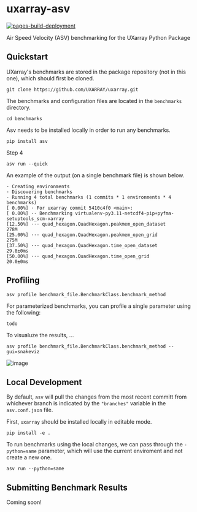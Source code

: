 # uxarray-asv
[![pages-build-deployment](https://github.com/UXARRAY/uxarray-asv/actions/workflows/pages/pages-build-deployment/badge.svg)](https://github.com/UXARRAY/uxarray-asv/actions/workflows/pages/pages-build-deployment)

Air Speed Velocity (ASV) benchmarking for the UXarray Python Package

## Quickstart

UXarray's benchmarks are stored in the package repository (not in this one), which should first be cloned. 
```
git clone https://github.com/UXARRAY/uxarray.git
```

The benchmarks and configuration files are located in the `benchmarks` directory.
```
cd benchmarks
```
Asv needs to be installed locally in order to run any benchmarks. 
```
pip install asv
```
Step 4
```
asv run --quick
```

An example of the output (on a single benchmark file) is shown below. 
```
· Creating environments
· Discovering benchmarks
· Running 4 total benchmarks (1 commits * 1 environments * 4 benchmarks)
[ 0.00%] · For uxarray commit 5410c4f0 <main>:
[ 0.00%] ·· Benchmarking virtualenv-py3.11-netcdf4-pip+pyfma-setuptools_scm-xarray
[12.50%] ··· quad_hexagon.QuadHexagon.peakmem_open_dataset                                                                                                               278M
[25.00%] ··· quad_hexagon.QuadHexagon.peakmem_open_grid                                                                                                                  275M
[37.50%] ··· quad_hexagon.QuadHexagon.time_open_dataset                                                                                                              29.8±0ms
[50.00%] ··· quad_hexagon.QuadHexagon.time_open_grid                                                                                                                 20.0±0ms
```

## Profiling
```
asv profile benchmark_file.BenchmarkClass.benchmark_method
```

For parameterized benchmarks, you can profile a single parameter using the following:

```
todo
```

To visualuze the results, ...
```
asv profile benchmark_file.BenchmarkClass.benchmark_method --gui=snakeviz
```

![image](https://github.com/user-attachments/assets/c0bfa596-7d86-413d-bf83-077f6e9d29ec)


## Local Development 

By default, `asv` will pull the changes from the most recent committ from whichever branch is indicated by the `"branches"` variable in the `asv.conf.json` file.

First, `uxarray` should be installed locally in editable mode.
```
pip install -e .
```


To run benchmarks using the local changes, we can pass through the ``-python=same`` parameter, which will use the current enviroment and not create a new one. 
```
asv run --python=same
```

## Submitting Benchmark Results

Coming soon! 














